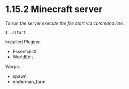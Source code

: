 # 1.15.2 Minecraft server 

*To run the server execute the file start via command line.*

```
$ ./start
```

Installed Plugins:
* EssentialsX
* WorldEdit

Warps:
* spawn
* enderman_farm

